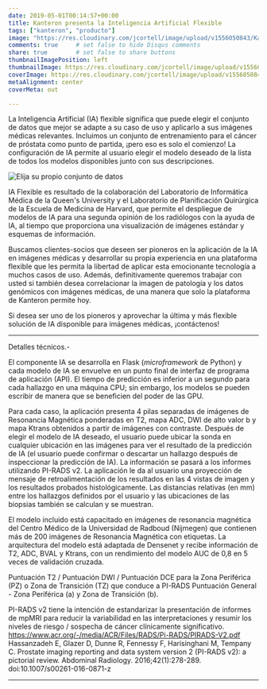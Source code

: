 ```yaml
---
date: 2019-05-01T00:14:57+00:00
title: Kanteron presenta la Inteligencia Artificial Flexible
tags: ["kanteron", "producto"]
image: "https://res.cloudinary.com/jcortell/image/upload/v1556050843/Kanteron/AIcalculation.png"
comments: true     # set false to hide Disqus comments
share: true        # set false to share buttons
thumbnailImagePosition: left
thumbnailImage: https://res.cloudinary.com/jcortell/image/upload/v1556050843/Kanteron/AIcalculation.png
coverImage: https://res.cloudinary.com/jcortell/image/upload/v1556050843/Kanteron/AIcalculation.png
metaAlignment: center
coverMeta: out

---
```


La Inteligencia Artificial (IA) flexible significa que puede elegir el conjunto de datos que mejor se adapte a su caso de uso y aplicarlo a sus imágenes médicas relevantes. Incluimos un conjunto de entrenamiento para el cáncer de próstata como punto de partida, ¡pero eso es solo el comienzo!
La configuración de IA permite al usuario elegir el modelo deseado de la lista de todos los modelos disponibles junto con sus descripciones.

<!--more-->

![Elija su propio conjunto de datos](https://res.cloudinary.com/jcortell/image/upload/v1556050843/Kanteron/AIdataset.png)

IA Flexible es resultado de la colaboración del Laboratorio de Informática Médica de la Queen's University y el Laboratorio de Planificación Quirúrgica de la Escuela de Medicina de Harvard, que permite el despliegue de modelos de IA para una segunda opinión de los radiólogos con la ayuda de IA, al tiempo que proporciona una visualización de imágenes estándar y esquemas de información.

Buscamos clientes-socios que deseen ser pioneros en la aplicación de la IA en imágenes médicas y desarrollar su propia experiencia en una plataforma flexible que les permita la libertad de aplicar esta emocionante tecnología a muchos casos de uso. Además, definitivamente queremos trabajar con usted si también desea correlacionar la imagen de patología y los datos genómicos con imágenes médicas, de una manera que solo la plataforma de Kanteron permite hoy.

Si desea ser uno de los pioneros y aprovechar la última y más flexible solución de IA disponible para imágenes médicas, ¡contáctenos!

---
Detalles técnicos.-

El componente IA se desarrolla en Flask (*microframework* de Python) y cada modelo de IA se envuelve en un punto final de interfaz de programa de aplicación (API). El tiempo de predicción es inferior a un segundo para cada hallazgo en una máquina CPU; sin embargo, los modelos se pueden escribir de manera que se beneficien del poder de las GPU.

Para cada caso, la aplicación presenta 4 pilas separadas de imágenes de Resonancia Magnética ponderadas en T2, mapa ADC, DWI de alto valor b y mapa Ktrans obtenidos a partir de imágenes con contraste. Después de elegir el modelo de IA deseado, el usuario puede ubicar la sonda en cualquier ubicación en las imágenes para ver el resultado de la predicción de IA (el usuario puede confirmar o descartar un hallazgo después de inspeccionar la predicción de IA). La información se pasará a los informes utilizando PI-RADS v2. La aplicación le da al usuario una proyección de mensaje de retroalimentación de los resultados en las 4 vistas de imagen y los resultados probados histológicamente. Las distancias relativas (en mm) entre los hallazgos definidos por el usuario y las ubicaciones de las biopsias también se calculan y se muestran.

El modelo incluido está capacitado en imágenes de resonancia magnética del Centro Médico de la Universidad de Radboud (Nijmegen) que contienen más de 200 imágenes de Resonancia Magnética con etiquetas. La arquitectura del modelo está adaptada de Densenet y recibe información de T2, ADC, BVAL y Ktrans, con un rendimiento del modelo AUC de 0,8 en 5 veces de validación cruzada.

Puntuación T2 / Puntuación DWI / Puntuación DCE para la Zona Periférica (PZ) o Zona de Transición (TZ) que conduce a PI-RADS Puntuación General - Zona Periférica (a) y Zona de Transición (b).

PI-RADS v2 tiene la intención de estandarizar la presentación de informes de mpMRI para reducir la variabilidad en las interpretaciones y resumir los niveles de riesgo / sospecha de cáncer clínicamente significativo.
https://www.acr.org/-/media/ACR/Files/RADS/Pi-RADS/PIRADS-V2.pdf
Hassanzadeh E, Glazer D, Dunne R, Fennessy F, Harisinghani M, Tempany C. Prostate imaging reporting and data system version 2 (PI-RADS v2): a pictorial review.  Abdominal Radiology. 2016;42(1):278-289. doi:10.1007/s00261-016-0871-z

---
